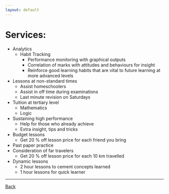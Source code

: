 ```yaml
---
layout: default
---
```


# [](#Services)Services:

- Analytics
  - Habit Tracking
  	- Performance monitoring with graphical outputs
	- Correlation of marks with attitudes and behaviours for insight
    - Reinforce good learning habits that are vital to future learning at more advanced levels
- Lessons at non-standard times
  - Assist homeschoolers
  - Assist in off time during examinations
  - Last minute revision on Saturdays
- Tuition at tertiary level
  - Mathematics
  - Logic
- Sustaining high performance
  - Help for those who already achieve
  - Extra insight, tips and tricks
- Budget lessons
  - Get 20$~\%$ off lesson price for each friend you bring
- Past paper practice
- Consideration of far travelers
  - Get 20$~\%$ off lesson price for each 10$~$km travelled
- Dynamic lessons
  - 2 hour lessons to cement concepts learned
  - 1 hour lessons for quick learner

* * *
<a href="javascript:history.back()">Back</a>

